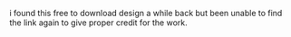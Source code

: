 i found this free to download design a while back but been unable to find the link again to give proper credit for the work.
